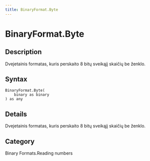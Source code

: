 ```yaml
---
title: BinaryFormat.Byte
---
```


# BinaryFormat.Byte


## Description

Dvejetainis formatas, kuris perskaito 8 bitų sveikąjį skaičių be ženklo.


## Syntax

```powerquery
BinaryFormat.Byte(
    binary as binary
) as any
```


## Details

Dvejetainis formatas, kuris perskaito 8 bitų sveikąjį skaičių be ženklo.



## Category
Binary Formats.Reading numbers
